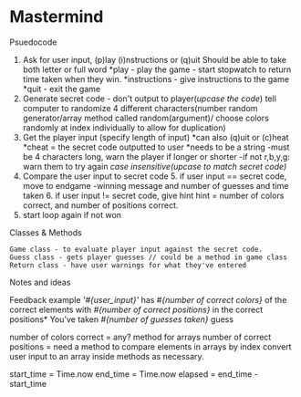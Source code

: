 # Mastermind

Psuedocode

  1. Ask for user input, (p)lay (i)nstructions or (q)uit
    Should be able to take both letter or full word
    *play - play the game - start stopwatch to return time taken when they win.
    *instructions - give instructions to the game
    *quit - exit the game
  2. Generate secret code - don't output to player(*upcase the code*)
      tell computer to randomize 4 different characters(number random generator/array method called random(argument)/ choose colors randomly at index individually to allow for duplication)
  3. Get the player input (specify length of input)
      *can also (q)uit or (c)heat
      *cheat = the secret code outputted to user
      *needs to be a string
        -must be 4 characters long, warn the player if longer or shorter
        -if not r,b,y,g: warn them to try again
      *case insensitive(upcase to match secret code)*
  4. Compare the user input to secret code
    5. if user input == secret code, move to endgame
      -winning message and number of guesses and time taken
    6. if user input != secret code, give hint
        hint = number of colors correct, and number of positions correct.
  7. start loop again if not won

  Classes & Methods

    Game class - to evaluate player input against the secret code.
    Guess class - gets player guesses // could be a method in game class
    Return class - have user warnings for what they've entered


Notes and ideas

  Feedback example
  *'#{user_input}'* has *#{number of correct colors}* of the correct elements with *#{number of correct positions}* in the correct positions*
  You've taken *#{number of guesses taken}* guess

  number of colors correct = any? method for arrays
  number of correct positions = need a method to compare elements in arrays by index
  convert user input to an array inside methods as necessary.

  start_time = Time.now
  end_time = Time.now
  elapsed = end_time - start_time
